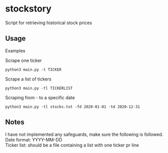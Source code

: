 # stockstory

Script for retrieving historical stock prices

## Usage
Examples

Scrape one ticker
```
python3 main.py -t TICKER
```

Scrape a list of tickers
```
python3 main.py -tl TICKERLIST
```

Scraping from - to a specific date
```
python3 main.py -tl stocks.txt -fd 2020-01-01 -td 2020-12-31
```



## Notes
I have not implemented any safeguards, make sure the following is followed.  
Date format: YYYY-MM-DD  
Ticker list: should be a file containing a list with one ticker pr line  